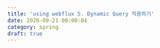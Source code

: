 ```yaml
---
title: 'using webflux 5. Dynamic Query 적용하기'
date: 2020-09-21 00:00:04
category: spring
draft: true
---
```

